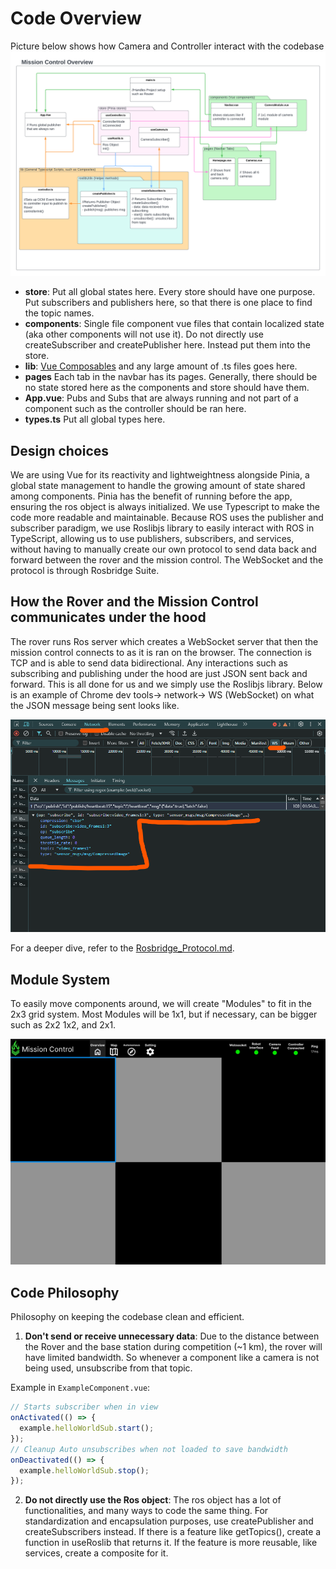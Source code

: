 # Code Overview

Picture below shows how Camera and Controller interact with the codebase
![mission control overview](./resources/mission_control_overview.png)

- **store**: Put all global states here. Every store should have one purpose. Put subscribers and publishers here, so that there is one place to find the topic names.
- **components**: Single file component vue files that contain localized state (aka other components will not use it). Do not directly use createSubscriber and createPublisher here. Instead put them into the store.
- **lib**: [Vue Composables](https://vuejs.org/guide/reusability/composables) and any large amount of .ts files goes here.
- **pages** Each tab in the navbar has its pages. Generally, there should be no state stored here as the components and store should have them.
- **App.vue**: Pubs and Subs that are always running and not part of a component such as the controller should be ran here.
- **types.ts** Put all global types here.

## Design choices

We are using Vue for its reactivity and lightweightness alongside Pinia, a global state management to handle the growing amount of state shared among components. Pinia has the benefit of running before the app, ensuring the ros object is always initialized. We use Typescript to make the code more readable and maintainable. Because ROS uses the publisher and subscriber paradigm, we use Roslibjs library to easily interact with ROS in TypeScript, allowing us to use publishers, subscribers, and services, without having to manually create our own protocol to send data back and forward between the rover and the mission control. The WebSocket and the protocol is through Rosbridge Suite.

## How the Rover and the Mission Control communicates under the hood

The rover runs Ros server which creates a WebSocket server that then the mission control connects to as it is ran on the browser. The connection is TCP and is able to send data bidirectional. Any interactions such as subscribing and publishing under the hood are just JSON sent back and forward. This is all done for us and we simply use the Roslibjs library. Below is an example of Chrome dev tools-> network-> WS (WebSocket) on what the JSON message being sent looks like.

![image](./resources/rosbridge_heartbeat_json.png)

For a deeper dive, refer to the [Rosbridge_Protocol.md](https://github.com/RobotWebTools/rosbridge_suite/blob/ros2/ROSBRIDGE_PROTOCOL.md).

## Module System

To easily move components around, we will create "Modules" to fit in the 2x3 grid system. Most Modules will be 1x1, but if necessary, can be bigger such as 2x2 1x2, and 2x1.

![image of modules](./resources/module_2x3.png)

## Code Philosophy

Philosophy on keeping the codebase clean and efficient.

1. **Don't send or receive unnecessary data**: Due to the distance between the Rover and the base station during competition (~1 km), the rover will have limited bandwidth. So whenever a component like a camera is not being used, unsubscribe from that topic.

Example in `ExampleComponent.vue`:

```Typescript
// Starts subscriber when in view
onActivated(() => {
  example.helloWorldSub.start();
});
// Cleanup Auto unsubscribes when not loaded to save bandwidth
onDeactivated(() => {
  example.helloWorldSub.stop();
});
```

2. **Do not directly use the Ros object**: The ros object has a lot of functionalities, and many ways to code the same thing. For standardization and encapsulation purposes, use createPublisher and createSubscribers instead. If there is a feature like getTopics(), create a function in useRoslib that returns it. If the feature is more reusable, like services, create a composite for it.
